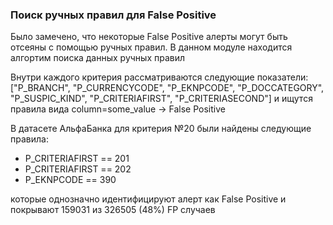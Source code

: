 ### Поиск ручных правил для False Positive

Было замечено, что некоторые False Positive алерты могут быть отсеяны с помощью ручных правил. В данном модуле находится алгортим поиска данных ручных правил

Внутри каждого критерия рассматриваются следующие показатели: ["P_BRANCH", "P_CURRENCYCODE", "P_EKNPCODE", "P_DOCCATEGORY", "P_SUSPIC_KIND", "P_CRITERIAFIRST", "P_CRITERIASECOND"] и ищутся правила вида column=some_value -> False Positive

В датасете АльфаБанка для критерия №20 были найдены следующие правила:
- P_CRITERIAFIRST == 201
- P_CRITERIAFIRST == 202
- P_EKNPCODE == 390

которые однозначно идентифицируют алерт как False Positive и покрывают 159031 из 326505 (48%) FP случаев
